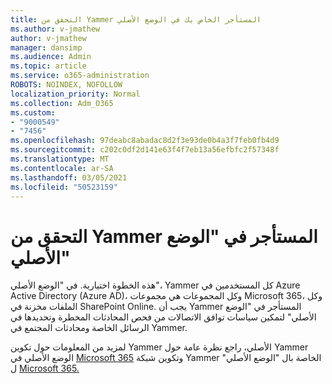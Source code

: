 ```yaml
---
title: التحقق من Yammer المستأجر الخاص بك في الوضع الأصلي
ms.author: v-jmathew
author: v-jmathew
manager: dansimp
ms.audience: Admin
ms.topic: article
ms.service: o365-administration
ROBOTS: NOINDEX, NOFOLLOW
localization_priority: Normal
ms.collection: Adm_O365
ms.custom:
- "9000549"
- "7456"
ms.openlocfilehash: 97deabc8abadac8d2f3e93de0b4a3f7feb0fb4d9
ms.sourcegitcommit: c202c0df2d141e63f4f7eb13a56efbfc2f57348f
ms.translationtype: MT
ms.contentlocale: ar-SA
ms.lasthandoff: 03/05/2021
ms.locfileid: "50523159"
---
```

# <a name="verify-your-yammer-tenant-is-in-native-mode"></a>التحقق من Yammer المستأجر في "الوضع الأصلي"

هذه الخطوة اختيارية. في "الوضع الأصلي"، Yammer كل المستخدمين في Azure Active Directory (Azure AD)، وكل المجموعات هي مجموعات Microsoft 365، وكل الملفات مخزنة في SharePoint Online. يجب أن Yammer المستأجر في "الوضع الأصلي" لتمكين سياسات توافق الاتصالات من فحص المحادثات المخطرة وتحديدها في الرسائل الخاصة ومحادثات المجتمع في Yammer.  
  
لمزيد من المعلومات حول تكوين Yammer الأصلي، راجع نظرة عامة حول Yammer الوضع الأصلي في [Microsoft 365](https://go.microsoft.com/fwlink/?linkid=2129829) وتكوين شبكة Yammer الخاصة بال "الوضع الأصلي" ل [Microsoft 365.](https://go.microsoft.com/fwlink/?linkid=2129772)
